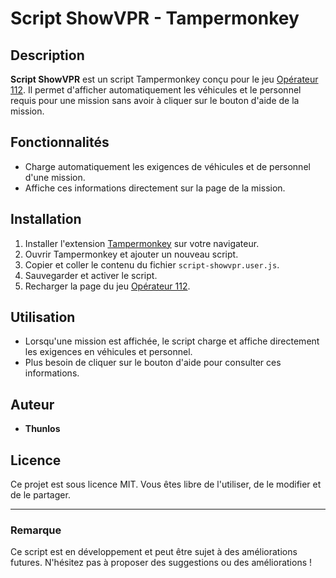 # Script ShowVPR - Tampermonkey

## Description

**Script ShowVPR** est un script Tampermonkey conçu pour le jeu [Opérateur 112](https://www.operateur112.fr/). Il permet d'afficher automatiquement les véhicules et le personnel requis pour une mission sans avoir à cliquer sur le bouton d'aide de la mission.

## Fonctionnalités

- Charge automatiquement les exigences de véhicules et de personnel d'une mission.
- Affiche ces informations directement sur la page de la mission.

## Installation

1. Installer l'extension [Tampermonkey](https://www.tampermonkey.net/) sur votre navigateur.
2. Ouvrir Tampermonkey et ajouter un nouveau script.
3. Copier et coller le contenu du fichier `script-showvpr.user.js`.
4. Sauvegarder et activer le script.
5. Recharger la page du jeu [Opérateur 112](https://www.operateur112.fr/).

## Utilisation

- Lorsqu'une mission est affichée, le script charge et affiche directement les exigences en véhicules et personnel.
- Plus besoin de cliquer sur le bouton d'aide pour consulter ces informations.

## Auteur

- **Thunlos**

## Licence

Ce projet est sous licence MIT. Vous êtes libre de l'utiliser, de le modifier et de le partager.

---

### Remarque

Ce script est en développement et peut être sujet à des améliorations futures. N'hésitez pas à proposer des suggestions ou des améliorations !

